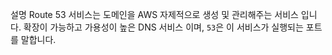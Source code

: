 설명
Route 53 서비스는 도메인을 AWS 자제적으로 생성 및 관리해주는 서비스 입니다.
확장이 가능하고 가용성이 높은 DNS 서비스 이며, `53`은 이 서비스가 실행되는 포트를 말합니다.